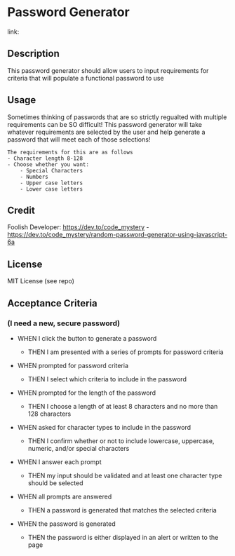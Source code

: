 # Password Generator
link:  

## Description
This password generator should allow users to input requirements for criteria that will populate a functional password to use

## Usage
Sometimes thinking of passwords that are so strictly regualted with multiple requirements can be SO difficult! This password generator will take whatever requirements are selected by the user and help generate a password that will meet each of those selections!

    The requirements for this are as follows
    - Character length 8-128
    - Choose whether you want:
        - Special Characters
        - Numbers
        - Upper case letters
        - Lower case letters

## Credit
Foolish Developer: https://dev.to/code_mystery
    - https://dev.to/code_mystery/random-password-generator-using-javascript-6a

## License
MIT License (see repo)

## Acceptance Criteria
### (I need a new, secure password)

- WHEN I click the button to generate a password
    - THEN I am presented with a series of prompts for password criteria

- WHEN prompted for password criteria
    - THEN I select which criteria to include in the password

- WHEN prompted for the length of the password
    - THEN I choose a length of at least 8 characters and no more than 128 characters

- WHEN asked for character types to include in the password
    - THEN I confirm whether or not to include lowercase, uppercase, numeric, and/or special characters

- WHEN I answer each prompt
    - THEN my input should be validated and at least one character type should be selected

- WHEN all prompts are answered
    - THEN a password is generated that matches the selected criteria

- WHEN the password is generated
    - THEN the password is either displayed in an alert or written to the page
